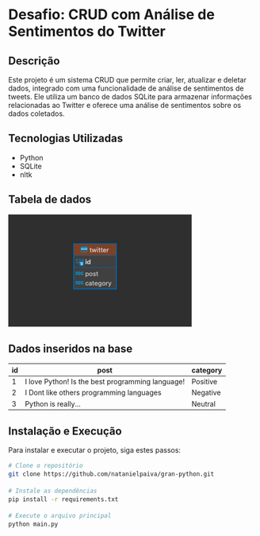 # Desafio: CRUD com Análise de Sentimentos do Twitter

## Descrição
Este projeto é um sistema CRUD que permite criar, ler, atualizar e deletar dados, integrado com uma funcionalidade de análise de sentimentos de tweets. Ele utiliza um banco de dados SQLite para armazenar informações relacionadas ao Twitter e oferece uma análise de sentimentos sobre os dados coletados.

## Tecnologias Utilizadas
- Python
- SQLite
- nltk

## Tabela de dados
![Tabela do Twitter](tabela.png)

## Dados inseridos na base
| id | post                                    | category |
|----|-----------------------------------------|----------|
| 1  | I love Python! Is the best programming language! | Positive |
| 2  | I Dont like others programming languages        | Negative |
| 3  | Python is really...                        | Neutral  |


## Instalação e Execução
Para instalar e executar o projeto, siga estes passos:

```bash
# Clone o repositório
git clone https://github.com/natanielpaiva/gran-python.git

# Instale as dependências
pip install -r requirements.txt 

# Execute o arquivo principal
python main.py
